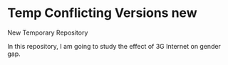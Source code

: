 # Temp Conflicting Versions new
New Temporary Repository

In this repository, I am going to study the effect of 3G Internet on gender gap.
